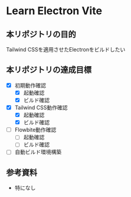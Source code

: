 # Learn Electron Vite

## 本リポジトリの目的
Tailwind CSSを適用させたElectronをビルドしたい

## 本リポジトリの達成目標
- [x] 初期動作確認
  - [x] 起動確認
  - [x] ビルド確認
- [x] Tailwind CSS動作確認
  - [x] 起動確認
  - [x] ビルド確認
- [ ] Flowbite動作確認
  - [ ] 起動確認
  - [ ] ビルド確認
- [ ] 自動ビルド環境構築

## 参考資料
- 特になし
